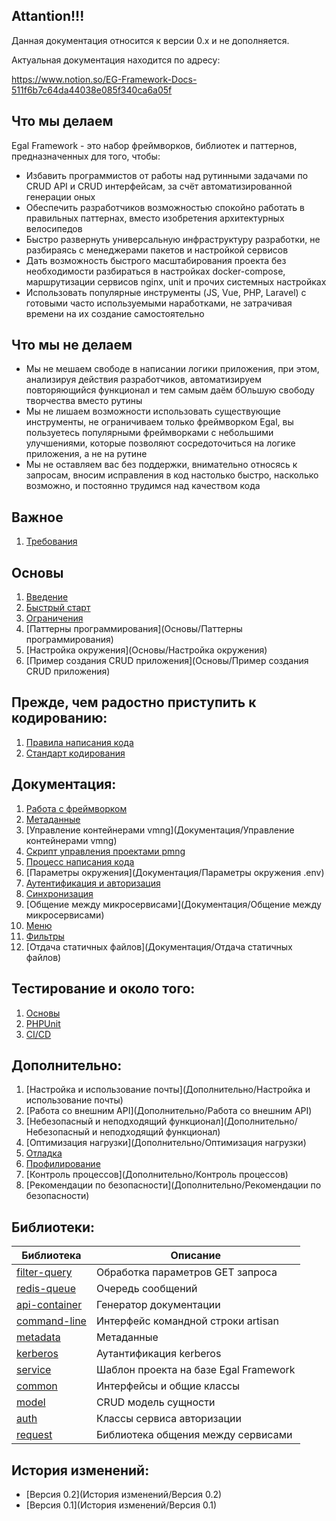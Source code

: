 ## Attantion!!!

Данная документация относится к версии 0.x и не дополняется.

Актуальная документация находится по адресу:

https://www.notion.so/EG-Framework-Docs-511f6b7c64da44038e085f340ca6a05f

## Что мы делаем

Egal Framework - это набор фреймворков, библиотек и паттернов, предназначенных для того, чтобы:

* Избавить программистов от работы над рутинными задачами по CRUD API и CRUD интерфейсам, за счёт автоматизированной генерации оных
* Обеспечить разработчиков возможностью спокойно работать в правильных паттернах, вместо изобретения архитектурных велосипедов
* Быстро развернуть универсальную инфраструктуру разработки, не разбираясь с менеджерами пакетов и настройкой сервисов
* Дать возможность быстрого масштабирования проекта без необходимости разбираться в настройках docker-compose, маршрутизации сервисов nginx, unit и прочих системных настройках
* Использовать популярные инструменты (JS, Vue, PHP, Laravel) с готовыми часто используемыми наработками, не затрачивая времени на их создание самостоятельно

## Что мы не делаем

* Мы не мешаем свободе в написании логики приложения, при этом, анализируя действия разработчиков, автоматизируем повторяющийся функционал и тем самым даём бОльшую свободу творчества вместо рутины
* Мы не лишаем возможности использовать существующие инструменты, не ограничиваем только фреймворком Egal, вы пользуетесь популярными фреймворками с небольшими улучшениями, которые позволяют сосредоточиться на логике приложения, а не на рутине
* Мы не оставляем вас без поддержки, внимательно относясь к запросам, вносим исправления в код настолько быстро, насколько возможно, и постоянно трудимся над качеством кода

## Важное

1. [Требования](Требования)

## Основы

1. [Введение](Основы/Введение)
1. [Быстрый старт](Основы/Быстрый-старт)
1. [Ограничения](Основы/Ограничения)
1. [Паттерны программирования](Основы/Паттерны программирования)
1. [Настройка окружения](Основы/Настройка окружения)
1. [Пример создания CRUD приложения](Основы/Пример создания CRUD приложения)

## Прежде, чем радостно приступить к кодированию:

1. [Правила написания кода](Стандарты/Правила-написания-кода)
1. [Стандарт кодирования](Стандарты/Стандарт-кодирования)

## Документация:

1. [Работа с фреймворком](Документация/Работа-с-фреймворком)
1. [Метаданные](Документация/Метаданные)
1. [Управление контейнерами vmng](Документация/Управление контейнерами vmng)
1. [Скрипт управления проектами pmng](Документация/Скрипт-управления-проектами-pmng)
1. [Процесс написания кода](Документация/Процесс-написания-кода)
1. [Параметры окружения](Документация/Параметры окружения .env)
1. [Аутентификация и авторизация](Документация/Аутентификация-и-авторизация)
1. [Синхронизация](Документация/Синхронизация)
1. [Общение между микросервисами](Документация/Общение между микросервисами)
1. [Меню](Документация/Меню)
1. [Фильтры](Документация/Фильтры)
1. [Отдача статичных файлов](Документация/Отдача статичных файлов)

## Тестирование и около того:

1. [Основы](Тестирование/Основы)
1. [PHPUnit](Тестирование/PHPUnit)
1. [CI/CD](Тестирование/CI-CD)


## Дополнительно:

1. [Настройка и использование почты](Дополнительно/Настройка и использование почты)
1. [Работа со внешним API](Дополнительно/Работа со внешним API)
1. [Небезопасный и неподходящий функционал](Дополнительно/Небезопасный и неподходящий функционал)
1. [Оптимизация нагрузки](Дополнительно/Оптимизация нагрузки)
1. [Отладка](Дополнительно/Отладка)
1. [Профилирование](Дополнительно/Профилирование)
1. [Контроль процессов](Дополнительно/Контроль процессов)
1. [Рекомендации по безопасности](Дополнительно/Рекомендации по безопасности)

## Библиотеки:

| Библиотека          | Описание |
| ------------------- | -------- |
| [filter-query](https://gitlab.smartworld.team:3443/egal-framework/filter-query) | Обработка параметров GET запроса |
| [redis-queue](https://gitlab.smartworld.team:3443/egal-framework/redis-queue) | Очередь сообщений |
| [api-container](https://gitlab.smartworld.team:3443/egal-framework/api-container) | Генератор документации |
| [command-line](https://gitlab.smartworld.team:3443/egal-framework/command-line) | Интерфейс командной строки artisan |
| [metadata](https://gitlab.smartworld.team:3443/egal-framework/metadata) | Метаданные |
| [kerberos](https://gitlab.smartworld.team:3443/egal-framework/kerberos) | Аутантификация kerberos |
| [service](https://gitlab.smartworld.team:3443/egal-framework/service) | Шаблон проекта на базе Egal Framework |
| [common](https://gitlab.smartworld.team:3443/egal-framework/common) | Интерфейсы и общие классы |
| [model](https://gitlab.smartworld.team:3443/egal-framework/model) | CRUD модель сущности |
| [auth](https://gitlab.smartworld.team:3443/egal-framework/auth) | Классы сервиса авторизации |
| [request](https://gitlab.smartworld.team:3443/egal-framework/request) | Библиотека общения между сервисами |

## История изменений:

* [Версия 0.2](История изменений/Версия 0.2)
* [Версия 0.1](История изменений/Версия 0.1)